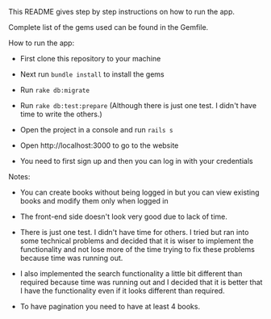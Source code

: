 This README gives step by step instructions on how to run the app.

Complete list of the gems used can be found in the Gemfile.

How to run the app:

* First clone this repository to your machine

* Next run `bundle install` to install the gems

* Run `rake db:migrate`

* Run `rake db:test:prepare` (Although there is just one test. I didn't have time to write the others.)

* Open the project in a console and run `rails s`

* Open http://localhost:3000 to go to the website

* You need to first sign up and then you can log in with your credentials

Notes:

* You can create books without being logged in but you can view existing books
and modify them only when logged in

* The front-end side doesn't look very good due to lack of time.

* There is just one test. I didn't have time for others. I tried but ran into some
technical problems and decided that it is wiser to implement the functionality and
not lose more of the time trying to fix these problems because time was running out.

* I also implemented the search functionality a little bit different than required
because time was running out and I decided that it is better that I have the functionality
even if it looks different than required.

* To have pagination you need to have at least 4 books.
